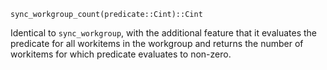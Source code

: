 ```
sync_workgroup_count(predicate::Cint)::Cint
```

Identical to `sync_workgroup`, with the additional feature that it evaluates the predicate for all workitems in the workgroup and returns the number of workitems for which predicate evaluates to non-zero.
